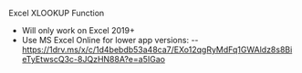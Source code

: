 Excel XLOOKUP Function
- Will only work on Excel 2019+
- Use MS Excel Online for lower app versions:
-- https://1drv.ms/x/c/1d4bebdb53a48ca7/EXo12qgRyMdFq1GWAldz8s8BieTyEtwscQ3c-8JQzHN88A?e=a5IGao
